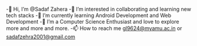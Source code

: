 -👋 Hi, I’m @Sadaf Zahera
-👀 I’m interested in collaborating and learning new tech stacks
-🌱 I’m currently learning Android Development and Web Development
-💞️ I’m a Computer Science Enthusiast and love to explore more and more and more.
-📫 How to reach me gl9624@myamu.ac.in or sadafzehra2001@gmail.com
